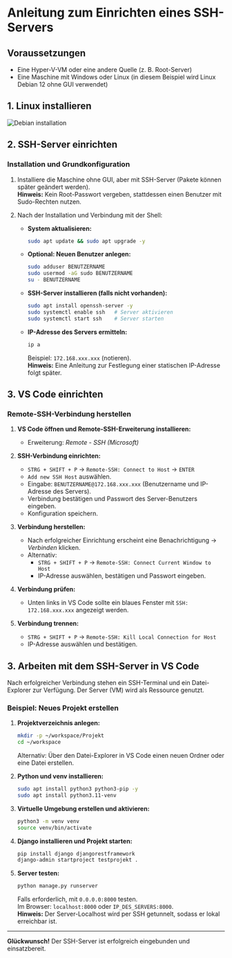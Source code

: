 # Anleitung zum Einrichten eines SSH-Servers

## Voraussetzungen

- Eine Hyper-V-VM oder eine andere Quelle (z. B. Root-Server)
- Eine Maschine mit Windows oder Linux (in diesem Beispiel wird Linux Debian 12 ohne GUI verwendet)

## 1. Linux installieren

![Debian installation](debian.gif)

## 2. SSH-Server einrichten

### Installation und Grundkonfiguration

1. Installiere die Maschine ohne GUI, aber mit SSH-Server (Pakete können später geändert werden).  
    **Hinweis:** Kein Root-Passwort vergeben, stattdessen einen Benutzer mit Sudo-Rechten nutzen.

2. Nach der Installation und Verbindung mit der Shell:
     - **System aktualisieren:**
        ```bash
        sudo apt update && sudo apt upgrade -y
        ```
     - **Optional: Neuen Benutzer anlegen:**
        ```bash
        sudo adduser BENUTZERNAME
        sudo usermod -aG sudo BENUTZERNAME
        su - BENUTZERNAME
        ```
     - **SSH-Server installieren (falls nicht vorhanden):**
        ```bash
        sudo apt install openssh-server -y
        sudo systemctl enable ssh   # Server aktivieren
        sudo systemctl start ssh    # Server starten
        ```
     - **IP-Adresse des Servers ermitteln:**
        ```bash
        ip a
        ```
        Beispiel: `172.168.xxx.xxx` (notieren).  
        **Hinweis:** Eine Anleitung zur Festlegung einer statischen IP-Adresse folgt später.

## 3. VS Code einrichten

### Remote-SSH-Verbindung herstellen

1. **VS Code öffnen und Remote-SSH-Erweiterung installieren:**
    - Erweiterung: *Remote - SSH (Microsoft)*

2. **SSH-Verbindung einrichten:**
    - `STRG + SHIFT + P` → `Remote-SSH: Connect to Host` → `ENTER`
    - `Add new SSH Host` auswählen.
    - Eingabe: `BENUTZERNAME@172.168.xxx.xxx` (Benutzername und IP-Adresse des Servers).
    - Verbindung bestätigen und Passwort des Server-Benutzers eingeben.
    - Konfiguration speichern.

3. **Verbindung herstellen:**
    - Nach erfolgreicher Einrichtung erscheint eine Benachrichtigung → *Verbinden* klicken.
    - Alternativ:  
      - `STRG + SHIFT + P` → `Remote-SSH: Connect Current Window to Host`
      - IP-Adresse auswählen, bestätigen und Passwort eingeben.

4. **Verbindung prüfen:**
    - Unten links in VS Code sollte ein blaues Fenster mit `SSH: 172.168.xxx.xxx` angezeigt werden.

5. **Verbindung trennen:**
    - `STRG + SHIFT + P` → `Remote-SSH: Kill Local Connection for Host`
    - IP-Adresse auswählen und bestätigen.


## 3. Arbeiten mit dem SSH-Server in VS Code

Nach erfolgreicher Verbindung stehen ein SSH-Terminal und ein Datei-Explorer zur Verfügung. Der Server (VM) wird als Ressource genutzt.

### Beispiel: Neues Projekt erstellen

1. **Projektverzeichnis anlegen:**
    ```bash
    mkdir -p ~/workspace/Projekt
    cd ~/workspace
    ```
    Alternativ: Über den Datei-Explorer in VS Code einen neuen Ordner oder eine Datei erstellen.

2. **Python und venv installieren:**
    ```bash
    sudo apt install python3 python3-pip -y
    sudo apt install python3.11-venv
    ```

3. **Virtuelle Umgebung erstellen und aktivieren:**
    ```bash
    python3 -m venv venv
    source venv/bin/activate
    ```

4. **Django installieren und Projekt starten:**
    ```bash
    pip install django djangorestframework
    django-admin startproject testprojekt .
    ```

5. **Server testen:**
    ```bash
    python manage.py runserver
    ```
    Falls erforderlich, mit `0.0.0.0:8000` testen.  
    Im Browser: `localhost:8000` oder `IP_DES_SERVERS:8000`.  
    **Hinweis:** Der Server-Localhost wird per SSH getunnelt, sodass er lokal erreichbar ist.

---

**Glückwunsch!** Der SSH-Server ist erfolgreich eingebunden und einsatzbereit.